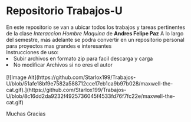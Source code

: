<h1>Repositorio Trabajos-U</h1>
En este repositorio se van a ubicar todos los trabajos y tareas pertinentes de la clase <i>Interaccion Hombre Maquina</i> de <b>Andres Felipe Paz</b> A lo largo del semestre, más adelante se podra convertir en un repositorio personal para proyectos mas grandes e interesantes
<br>Instrucciones de uso:
<li>Subir archivos en formato zip para facil descarga y carga</li>
<li>No modificar Archivos si no eres el autor</li>

<br>
[![Image Alt](https://github.com/Starlox199/Trabajos-U/blob/51afe18bf9e7582a588712cce17eb1ca9b97b028/maxwell-the-cat.gif).](https://github.com/Starlox199/Trabajos-U/blob/8c16dd2da9232f4925736045f4533fd76f7fc22e/maxwell-the-cat.gif)
<br>

Muchas Gracias
